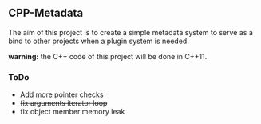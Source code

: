 ## CPP-Metadata

The aim of this project is to create a simple metadata system to serve as a bind to
other projects when a plugin system is needed.

**warning:** the C++ code of this project will be done in C++11.

### ToDo
* Add more pointer checks
* ~~fix arguments iterator loop~~
* fix object member memory leak